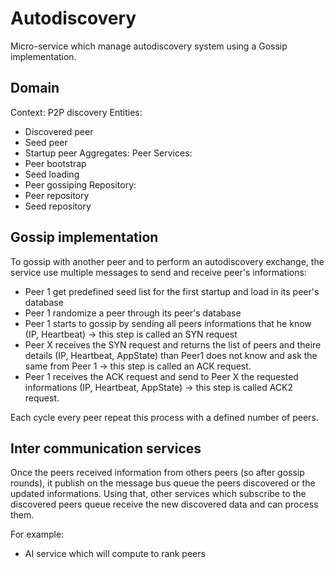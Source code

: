 # Autodiscovery
Micro-service which manage autodiscovery system using a Gossip implementation.

## Domain

Context: P2P discovery
Entities: 
- Discovered peer
- Seed peer
- Startup peer
Aggregates: Peer
Services: 
- Peer bootstrap
- Seed loading
- Peer gossiping
Repository:
- Peer repository
- Seed repository

## Gossip implementation

To gossip with another peer and to perform an autodiscovery exchange, the service use multiple messages to send and receive peer's informations:

- Peer 1 get predefined seed list for the first startup and load in its peer's database
- Peer 1 randomize a peer through its peer's database
- Peer 1 starts to gossip by sending all peers informations that he know (IP, Heartbeat) -> this step is called an SYN request
- Peer X receives the SYN request and returns the list of peers and theire details (IP, Heartbeat, AppState) than Peer1 does not know and ask the same from Peer 1 -> this step is called an ACK request.
- Peer 1 receives the ACK request and send to Peer X the requested informations (IP, Heartbeat, AppState) -> this step is called ACK2 request.

Each cycle every peer repeat this process with a defined number of peers.

## Inter communication services

Once the peers received information from others peers (so after gossip rounds), it publish on the message bus queue the peers discovered or the updated informations.
Using that, other services which subscribe to the discovered peers queue receive the new discovered data and can process them.

For example:
- AI service which will compute to rank peers